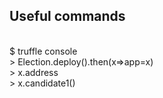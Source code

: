 ## Useful commands
<br/>
$ truffle console
<br/>
    > Election.deploy().then(x=>app=x) <br/>
    > x.address  <br/>
    > x.candidate1()  <br/>
